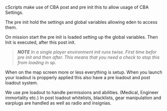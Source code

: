 cScripts make use of CBA post and pre init this to allow usage of CBA Settings. 

The pre init hold the settings and global variables allowing eden to access them.

On mission start the pre init is loaded setting up the global variables. Then Init is executed, after this post init.

> _**NOTE** In a single player environment init runs twise. First time befor pre init and then after. This means that you need a check to stop this from loading in sp._

When on the map screen more or less everything is setup. When you launch your loadout is propperly applied this also have a pre loadout and post loadout system.

We use pre loadout to handle permissions and abilities. (Medical, Engineer immortality etc.)
In post loadout whitelists, blacklists, gear manipulation and earplugs are handled as well as radio and insignias. 